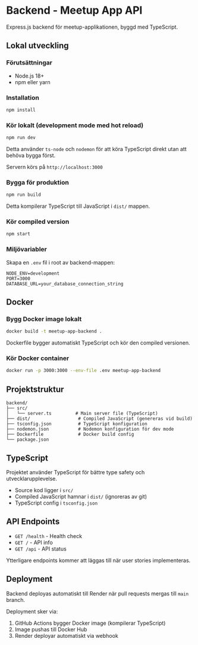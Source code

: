 # Backend - Meetup App API

Express.js backend för meetup-applikationen, byggd med TypeScript.

## Lokal utveckling

### Förutsättningar

- Node.js 18+
- npm eller yarn

### Installation

```bash
npm install
```

### Kör lokalt (development mode med hot reload)

```bash
npm run dev
```

Detta använder `ts-node` och `nodemon` för att köra TypeScript direkt utan att behöva bygga först.

Servern körs på `http://localhost:3000`

### Bygga för produktion

```bash
npm run build
```

Detta kompilerar TypeScript till JavaScript i `dist/` mappen.

### Kör compiled version

```bash
npm start
```

### Miljövariabler

Skapa en `.env` fil i root av backend-mappen:

```env
NODE_ENV=development
PORT=3000
DATABASE_URL=your_database_connection_string
```

## Docker

### Bygg Docker image lokalt

```bash
docker build -t meetup-app-backend .
```

Dockerfile bygger automatiskt TypeScript och kör den compiled versionen.

### Kör Docker container

```bash
docker run -p 3000:3000 --env-file .env meetup-app-backend
```

## Projektstruktur

```
backend/
├── src/
│   └── server.ts         # Main server file (TypeScript)
├── dist/                  # Compiled JavaScript (genereras vid build)
├── tsconfig.json          # TypeScript konfiguration
├── nodemon.json           # Nodemon konfiguration för dev mode
├── Dockerfile             # Docker build config
└── package.json
```

## TypeScript

Projektet använder TypeScript för bättre type safety och utvecklarupplevelse.

- Source kod ligger i `src/`
- Compiled JavaScript hamnar i `dist/` (ignoreras av git)
- TypeScript config i `tsconfig.json`

## API Endpoints

- `GET /health` - Health check
- `GET /` - API info
- `GET /api` - API status

Ytterligare endpoints kommer att läggas till när user stories implementeras.

## Deployment

Backend deployas automatiskt till Render när pull requests mergas till `main` branch.

Deployment sker via:

1. GitHub Actions bygger Docker image (kompilerar TypeScript)
2. Image pushas till Docker Hub
3. Render deployar automatiskt via webhook
